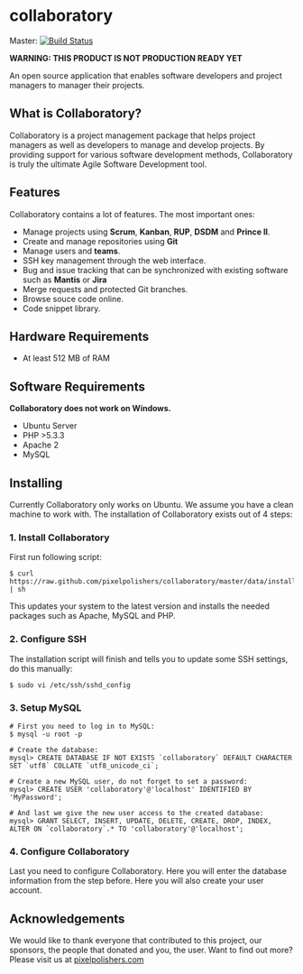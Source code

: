# collaboratory

Master: [![Build Status](https://secure.travis-ci.org/pixelpolishers/collaboratory.png?branch=master)](http://travis-ci.org/pixelpolishers/collaboratory)

**WARNING: THIS PRODUCT IS NOT PRODUCTION READY YET**

An open source application that enables software developers and project managers to manager their projects.

## What is Collaboratory?

Collaboratory is a project management package that helps project managers as well as developers to 
manage and develop projects. By providing support for various software development methods, Collaboratory 
is truly the ultimate Agile Software Development tool.

## Features

Collaboratory contains a lot of features. The most important ones:

* Manage projects using **Scrum**, **Kanban**, **RUP**, **DSDM** and **Prince II**.
* Create and manage repositories using **Git**
* Manage users and **teams**.
* SSH key management through the web interface.
* Bug and issue tracking that can be synchronized with existing software such as **Mantis** or **Jira**
* Merge requests and protected Git branches.
* Browse souce code online.
* Code snippet library.

## Hardware Requirements

* At least 512 MB of RAM

## Software Requirements

**Collaboratory does not work on Windows.**

* Ubuntu Server
* PHP >5.3.3
* Apache 2
* MySQL

## Installing

Currently Collaboratory only works on Ubuntu. We assume you have a clean machine to work with.
The installation of Collaboratory exists out of 4 steps:

### 1. Install Collaboratory

First run following script:

    $ curl https://raw.github.com/pixelpolishers/collaboratory/master/data/install/ubuntu.sh | sh

This updates your system to the latest version and installs the needed packages such as Apache, MySQL and PHP.

### 2. Configure SSH

The installation script will finish and tells you to update some SSH settings, do this manually:

    $ sudo vi /etc/ssh/sshd_config

### 3. Setup MySQL

    # First you need to log in to MySQL:
    $ mysql -u root -p

    # Create the database:
    mysql> CREATE DATABASE IF NOT EXISTS `collaboratory` DEFAULT CHARACTER SET `utf8` COLLATE `utf8_unicode_ci`;

    # Create a new MySQL user, do not forget to set a password:
    mysql> CREATE USER 'collaboratory'@'localhost' IDENTIFIED BY 'MyPassword';

    # And last we give the new user access to the created database:
    mysql> GRANT SELECT, INSERT, UPDATE, DELETE, CREATE, DROP, INDEX, ALTER ON `collaboratory`.* TO 'collaboratory'@'localhost';

### 4. Configure Collaboratory

Last you need to configure Collaboratory. Here you will enter the database information from the step before. Here you will also create your user account.

## Acknowledgements

We would like to thank everyone that contributed to this project, our sponsors, the people that donated and you, 
the user. Want to find out more? Please visit us at [pixelpolishers.com](http://pixelpolishers.com)
